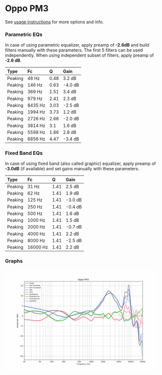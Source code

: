 # Oppo PM3
See [usage instructions](https://github.com/jaakkopasanen/AutoEq#usage) for more options and info.

### Parametric EQs
In case of using parametric equalizer, apply preamp of **-2.6dB** and build filters manually
with these parameters. The first 5 filters can be used independently.
When using independent subset of filters, apply preamp of **-2.6 dB**.

| Type    | Fc      |    Q | Gain    |
|:--------|:--------|:-----|:--------|
| Peaking | 48 Hz   | 0.48 | 3.2 dB  |
| Peaking | 146 Hz  | 0.63 | -4.0 dB |
| Peaking | 369 Hz  | 1.51 | 3.4 dB  |
| Peaking | 979 Hz  | 2.41 | 2.3 dB  |
| Peaking | 8435 Hz | 3.03 | -2.5 dB |
| Peaking | 1994 Hz | 3.73 | 1.2 dB  |
| Peaking | 2726 Hz | 2.66 | -2.0 dB |
| Peaking | 3814 Hz | 3.1  | 1.6 dB  |
| Peaking | 5598 Hz | 1.86 | 2.8 dB  |
| Peaking | 6856 Hz | 4.47 | -3.4 dB |

### Fixed Band EQs
In case of using fixed band (also called graphic) equalizer, apply preamp of **-3.0dB**
(if available) and set gains manually with these parameters.

| Type    | Fc       |    Q | Gain    |
|:--------|:---------|:-----|:--------|
| Peaking | 31 Hz    | 1.41 | 2.5 dB  |
| Peaking | 62 Hz    | 1.41 | 1.9 dB  |
| Peaking | 125 Hz   | 1.41 | -3.0 dB |
| Peaking | 250 Hz   | 1.41 | -0.4 dB |
| Peaking | 500 Hz   | 1.41 | 1.6 dB  |
| Peaking | 1000 Hz  | 1.41 | 1.5 dB  |
| Peaking | 2000 Hz  | 1.41 | -0.7 dB |
| Peaking | 4000 Hz  | 1.41 | 2.2 dB  |
| Peaking | 8000 Hz  | 1.41 | -2.5 dB |
| Peaking | 16000 Hz | 1.41 | 2.2 dB  |

### Graphs
![](./Oppo%20PM3.png)